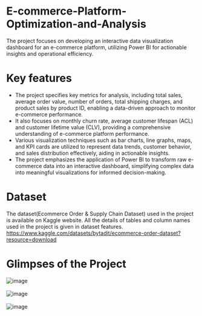 # E-commerce-Platform-Optimization-and-Analysis
The project focuses on developing an interactive data visualization dashboard for an e-commerce platform, utilizing Power BI for actionable insights and operational efficiency.

# Key features
- The project specifies key metrics for analysis, including total sales, average order value, number of orders, total shipping charges, and product sales by product ID, enabling a data-driven approach to monitor e-commerce performance.
- It also focuses on monthly churn rate, average customer lifespan (ACL) and customer lifetime value (CLV), providing a comprehensive understanding of e-commerce platform performance.
- Various visualization techniques such as bar charts, line graphs, maps, and KPI cards are utilized to represent data trends, customer behavior, and sales distribution effectively, aiding in actionable insights.  
- The project emphasizes the application of Power BI to transform raw e-commerce data into an interactive dashboard, simplifying complex data into meaningful visualizations for informed decision-making.  

# Dataset
The dataset(Ecommerce Order & Supply Chain Dataset) used in the project is available on Kaggle website. All the details of tables and column names used in the project is given in dataset features.<br>
https://www.kaggle.com/datasets/bytadit/ecommerce-order-dataset?resource=download

# Glimpses of the Project
![image](https://github.com/user-attachments/assets/eca478be-2287-4ff2-9858-b0a3968c2c6b)<br><br>
![image](https://github.com/user-attachments/assets/ce865833-7a34-4f6f-8eb8-ca56393e91d5)<br><br>
![image](https://github.com/user-attachments/assets/8b2a8a04-158b-48cf-a855-ccdaa76aff1b)



